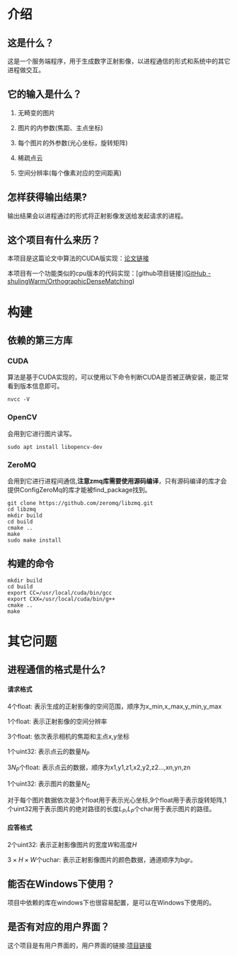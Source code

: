 # 介绍

## 这是什么？

这是一个服务端程序，用于生成数字正射影像，以进程通信的形式和系统中的其它进程做交互。

## 它的输入是什么？

1. 无畸变的图片

2. 图片的内参数(焦距、主点坐标)

3. 每个图片的外参数(光心坐标，旋转矩阵)

4. 稀疏点云

5. 空间分辨率(每个像素对应的空间距离)

## 怎样获得输出结果?

输出结果会以进程通过的形式将正射影像发送给发起请求的进程。

## 这个项目有什么来历？

本项目是这篇论文中算法的CUDA版实现：[论文链接](https://www.mdpi.com/2072-4292/15/1/177)

本项目有一个功能类似的cpu版本的代码实现：[github项目链接]([GitHub - shulingWarm/OrthographicDenseMatching](https://github.com/shulingWarm/OrthographicDenseMatching))

# 构建

## 依赖的第三方库

### CUDA

算法是基于CUDA实现的，可以使用以下命令判断CUDA是否被正确安装，能正常看到版本信息即可。

```shell
nvcc -V
```

### OpenCV

会用到它进行图片读写。

```shell
sudo apt install libopencv-dev
```

### ZeroMQ

会用到它进行进程间通信,**注意zmq库需要使用源码编译**，只有源码编译的库才会提供ConfigZeroMq的库才能被find_package找到。

```shell
git clone https://github.com/zeromq/libzmq.git
cd libzmq
mkdir build
cd build
cmake ..
make
sudo make install
```

## 构建的命令

```shell
mkdir build
cd build
export CC=/usr/local/cuda/bin/gcc
export CXX=/usr/local/cuda/bin/g++
cmake ..
make
```

# 其它问题

## 进程通信的格式是什么?

#### 请求格式

4个float: 表示生成的正射影像的空间范围，顺序为x_min,x_max,y_min,y_max

1个float: 表示正射影像的空间分辨率

3个float: 依次表示相机的焦距和主点x,y坐标

1个uint32: 表示点云的数量$N_P$

$3N_P$个float: 表示点云的数据，顺序为x1,y1,z1,x2,y2,z2...,xn,yn,zn

1个uint32: 表示图片的数量$N_C$

对于每个图片数据依次是3个float用于表示光心坐标,9个float用于表示旋转矩阵,1个uint32用于表示图片的绝对路径的长度$L_P$,$L_P$个char用于表示图片的路径。

#### 应答格式

2个uint32: 表示正射影像图片的宽度$W$和高度$H$

$3\times H\times W$个uchar: 表示正射影像图片的颜色数据，通道顺序为bgr。

## 能否在Windows下使用？

项目中依赖的库在windows下也很容易配置，是可以在Windows下使用的。

## 是否有对应的用户界面？

这个项目是有用户界面的，用户界面的链接:[项目链接](https://github.com/shulingWarm/TDM-CUDA-GUI)
